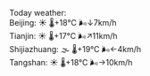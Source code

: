 Today weather:  
Beijing: ☀️   🌡️+18°C 🌬️↓7km/h  
Tianjin: ☀️   🌡️+17°C 🌬️↗11km/h  
Shijiazhuang: 🌫  🌡️+19°C 🌬️←4km/h  
Tangshan: ☀️   🌡️+18°C 🌬️→10km/h  
